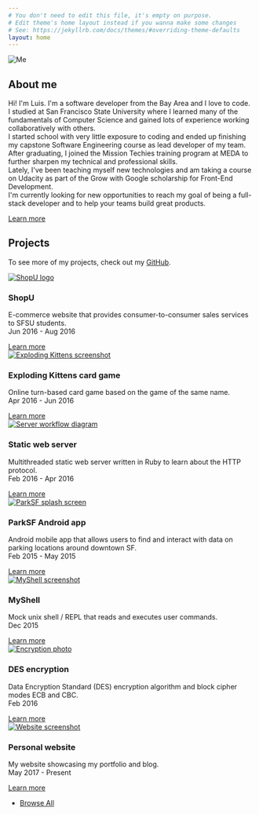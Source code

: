 ```yaml
---
# You don't need to edit this file, it's empty on purpose.
# Edit theme's home layout instead if you wanna make some changes
# See: https://jekyllrb.com/docs/themes/#overriding-theme-defaults
layout: home
---
```

<section id="wrapper">

  <!-- One -->
  <section id="one" class="wrapper spotlight style1">
    <div class="inner">
      <img class="image" src="{{ "/assets/img/Luis_Estrada.jpg" }}" alt="Me" />
      <div class="content">
        <h2 class="major">About me</h2>
        <p>
        Hi! I'm Luis. I'm a software developer from the Bay Area and I love to code.
        <br>
        I studied at San Francisco State University where I learned many of the fundamentals of Computer Science and gained lots of experience working collaboratively with others.
        <br>
        I started school with very little exposure to coding and ended up finishing my capstone Software Engineering course as lead developer of my team.
        <br>
        After graduating, I joined the Mission Techies training program at MEDA to further sharpen my technical and professional skills.
        <br>
        Lately, I've been teaching myself new technologies and am taking a course on Udacity as part of the Grow with Google scholarship for Front-End Development.
        <br>
        I'm currently looking for new opportunities to reach my goal of being a full-stack developer and to help your teams build great products.
        </p>
        <a href="https://linkedin.com/in/{{ site.linkedin_username }}" class="special">Learn more</a>
      </div>
    </div>
  </section>

  <!-- Two -->
  <section id="two" class="wrapper alt style1">
    <div class="inner">
      <h2 class="major">Projects</h2>
      <p>
        To see more of my projects, check out my <a href="https://github.com/{{ site.github_username }}">GitHub</a>.
      </p>
      <section class="features">
        <article>
          <a href="{{ site.url }}{% link projects/shopu.md %}" class="image">
            <img src="{{ "/assets/img/shopu-mod.jpg" | relative_url }}" alt="ShopU logo" />
          </a>
          <h3 class="major">ShopU</h3>
          <p>E-commerce website that provides consumer-to-consumer sales services to SFSU students.<br>Jun 2016 - Aug 2016</p>
          <a href="{{ site.url }}{% link projects/shopu.md %}" class="special">Learn more</a>
        </article>
        <article>
          <a href="https://github.com/lierluis/ExplodingKittens" class="image">
            <img src="{{ "/assets/img/exploding-kittens.jpg" | relative_url }}" alt="Exploding Kittens screenshot" />
          </a>
          <h3 class="major">Exploding Kittens card game</h3>
          <p>Online turn-based card game based on the game of the same name.<br>Apr 2016 - Jun 2016</p>
          <a href="https://github.com/lierluis/ExplodingKittens" class="special">Learn more</a>
        </article>
        <article>
          <a href="{{ site.url }}{% link projects/web-server.md %}" class="image">
            <img src="{{ "/assets/img/server-workflow.png" | relative_url }}" alt="Server workflow diagram" />
          </a>
          <h3 class="major">Static web server</h3>
          <p>Multithreaded static web server written in Ruby to learn about the HTTP protocol.<br>Feb 2016 - Apr 2016</p>
          <a href="{{ site.url }}{% link projects/web-server.md %}" class="special">Learn more</a>
        </article>
        <article>
          <a href="{{ site.url }}{% link projects/parksf.md %}" class="image">
            <img src="{{ "/assets/img/parksf.jpg" | relative_url }}" alt="ParkSF splash screen" />
          </a>
          <h3 class="major">ParkSF Android app</h3>
          <p>Android mobile app that allows users to find and interact with data on parking locations around downtown SF.<br>Feb 2015 - May 2015</p>
          <a href="{{ site.url }}{% link projects/parksf.md %}" class="special">Learn more</a>
        </article>
        <article>
          <a href="https://github.com/lierluis/MyShell" class="image">
            <img src="{{ "/assets/img/myshell.jpg" | relative_url }}" alt="MyShell screenshot" />
          </a>
          <h3 class="major">MyShell</h3>
          <p>Mock unix shell / REPL that reads and executes user commands.<br>Dec 2015</p>
          <a href="https://github.com/lierluis/MyShell" class="special">Learn more</a>
        </article>
        <article>
          <a href="https://github.com/lierluis/DES_ECB_CBC" class="image">
            <img src="{{ "/assets/img/encryption.jpg" | relative_url }}" alt="Encryption photo" />
          </a>
          <h3 class="major">DES encryption</h3>
          <p>Data Encryption Standard (DES) encryption algorithm and block cipher modes ECB and CBC.<br>Feb 2016</p>
          <a href="https://github.com/lierluis/DES_ECB_CBC" class="special">Learn more</a>
        </article>
        <article>
          <a href="https://github.com/lierluis/lierluis.github.io" class="image">
            <img src="{{ "/assets/img/lierluis-website.jpg" | relative_url }}" alt="Website screenshot" />
          </a>
          <h3 class="major">Personal website</h3>
          <p>My website showcasing my portfolio and blog.<br>May 2017 - Present</p>
          <a href="https://github.com/lierluis/lierluis.github.io" class="special">Learn more</a>
        </article>
      </section>
      <ul class="actions">
        <li><a href="https://github.com/lierluis" class="button">Browse All</a></li>
      </ul>
    </div>
  </section>

</section>
